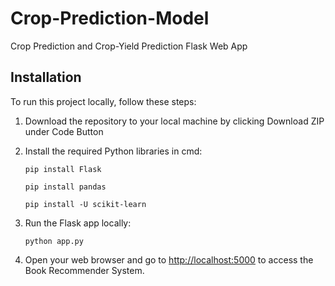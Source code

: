 # Crop-Prediction-Model
Crop Prediction and Crop-Yield Prediction Flask Web App 

## Installation

To run this project locally, follow these steps:

1. Download the repository to your local machine by clicking Download ZIP under Code Button

2. Install the required Python libraries in cmd:
   
   ```shell
   pip install Flask
   ```
   ```shell
   pip install pandas
   ```
   ```shell
   pip install -U scikit-learn
   ```
   
4. Run the Flask app locally:

   ```shell
   python app.py
   ```
   
5. Open your web browser and go to [http://localhost:5000](http://localhost:5000) to access the Book Recommender System.



